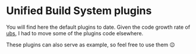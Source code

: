 # Unified Build System plugins

You will find here the default plugins to date.
Given the code growth rate of [ubs](/oorabona/ubs), I had to move some of the
plugins code elsewhere.

These plugins can also serve as example, so feel free to use them :wink:
